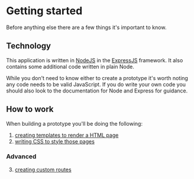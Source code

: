# Getting started

Before anything else there are a few things it's important to know.

## Technology

This application is written in [NodeJS](http://nodejs.org/) in the [ExpressJS](http://expressjs.com/) framework. It also contains some additional code written in plain Node. 

While you don't need to know either to create a prototype it's worth noting any code needs to be valid JavaScript. If you do write your own code you should also look to the documentation for Node and Express for guidance.

## How to work

When building a prototype you'll be doing the following:

1. [creating templates to render a HTML page](./making-pages.md)
2. [writing CSS to style those pages](./writing-css.md)

### Advanced

3. [creating custom routes](./creating-routes.md)
